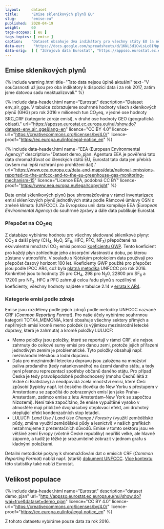 ```yaml
---
layout:     dataset
title:      "Emise skleníkových plynů EU"
slug:       "emise-eu"
published:  2020-04-19
weight:     60
tags-scopes: [ eu ]
tags-topics: [ emise ]
caption:    "Dataset obsahuje dva indikátory pro všechny státy EU (a některé další státy): Velikost populace k 1. 1. 2016 a Emise skleníkových plynů (CO<sub>2</sub>, N<sub>2</sub>O, CH<sub>4</sub>, HFC, PFC, SF<sub>6</sub>, NF<sub>3</sub> a přepočet na tuny CO<sub>2</sub>eq) za rok 2016."
data-our:    "https://docs.google.com/spreadsheets/d/1KNL5d1CwLsLc8INquN7z5ABdr52APEsDjEsUcYGh_Mk/edit#gid=979818322"
data-orig:  [ [ "Zdrojová data Eurostat", "https://appsso.eurostat.ec.europa.eu/nui/show.do?dataset=env_air_gge&lang=en" ] ]
---
```


## Emise skleníkových plynů

{% include warning.html
    title="Tato data nejsou úplně aktuální"
    text="V současnosti už jsou pro oba indikátory k dispozici data i za rok 2017, zatím jsme datovou sadu neaktualizovali."
%}


{% include data-header.html
    name="Eurostat"
    description="Dataset env_air_gge. V tabulce zobrazujeme souhrnné hodnoty všech <glossary id='antropogennisklenikoveplyny'>skleníkových plynů (GHG)</glossary> pro rok 2016 v milionech tun <glossary id='co2eq'>CO<sub>2</sub>eq</glossary>, v jedné ose hodnoty SRC_CRF (kategorie zdroje emisí), v druhé ose hodnoty GEO (geografická oblast)."
    url="https://appsso.eurostat.ec.europa.eu/nui/show.do?dataset=env_air_gge&lang=en"
    licence="CC BY 4.0"
    licence-url="https://creativecommons.org/licenses/by/4.0/"
    licence-proof="https://ec.europa.eu/info/legal-notice_en"
%}

{% include data-header.html
    name="EEA (European Environmental Agency)"
    description="Dataset demo_pjan. Agentura EEA je pověřená tato data shromažďovat od členských států EU, Eurostat tato data jen přebírá (ovšem má lepší rozhraní pro prohlížení dat)."
    url="https://www.eea.europa.eu/data-and-maps/data/national-emissions-reported-to-the-unfccc-and-to-the-eu-greenhouse-gas-monitoring-mechanism-15"
    licence="Licence EEA, podobná CC BY"
    licence-proof="https://www.eea.europa.eu/legal/copyright"
%}

Data emisí skleníkových plynů jsou shromažďována v rámci inventarizace emisí skleníkových plynů jednotlivých státu podle Rámcové úmluvy OSN o změně klimatu (UNFCCC). Za Evropskou unii data kompiluje EEA (_European Environmental Agency_) do souhrnné zprávy a dále data publikuje Eurostat.

### Přepočet na <glossary id='co2eq'>CO<sub>2</sub>eq</glossary>

Z databáze vybíráme hodnotu pro všechny sledované skleníkové plyny: CO<sub>2</sub> a další plyny (CH<sub>4</sub>, N<sub>2</sub>O, SF<sub>6</sub>, HFC, PFC, NF<sub>3</sub>) přepočtené na ekvivalentní množství CO<sub>2</sub> emisí pomocí [koeficientu GWP](https://en.wikipedia.org/wiki/Global_warming_potential#Values). Tento koeficient pro každý plyn zohledňuje jeho absorpční vlastnosti a dobu, po kterou zůstane v atmosféře. V souladu s Kjótským protokolem data používají pro přepočet časový horizont 100 let. Koeficienty GWP použité pro přepočet jsou podle IPCC AR4, což byla [platná metodika](https://unfccc.int/process-and-meetings/transparency-and-reporting/methods-for-climate-change-transparency/common-metrics) UNFCCC pro rok 2016. Konkrétně jsou to hodnoty 25 pro CH<sub>4</sub>, 298 pro N<sub>2</sub>0, 22800 pro SF<sub>6</sub> a 17200 pro NF<sub>3</sub>. HFC a PFC zahrnují celou řadu plynů s rozdílnými koeficienty, všechny hodnoty najdete v tabulce 2.14 v [errata k AR4](https://www.ipcc.ch/site/assets/uploads/2018/05/ar4-wg1-errata.pdf).

### Kategorie emisí podle zdroje

Emise jsou rozděleny podle jejich zdrojů podle metodiky UNFCCC nazvané CRF (_Common Reporting Format_). Pro naše účely vybíráme souhrnnou kategorii TOTX4_MEMONIA, která obsahuje všechny sektory přímých a nepřímých emisí kromě memo položek (s výjimkou mezinárodní letecké dopravy, která je zahrnuta) a kromě položky LULUCF:

* Memo položky jsou položky, které se reportují v rámci CRF, ale nejsou zahrnuty do celkové sumy emisí pro danou zemi, protože jejich přiřazení jednotlivým zemím je problematické. Tyto položky obsahují např. mezinárodní leteckou a lodní dopravu.
* Data pro mezinárodní leteckou dopravu jsou založena na množství paliva prodaného (tedy natankovaného) na území daného státu, a tedy není přesnou reprezentací spotřeby občanů daného státu. Pro případ Česka je tedy pravděpodobně podhodnocený (mnoho Čechů létá z Vídně či Bratislavy) a neodpovídá zcela množství emisí, které Češi způsobí (typicky např. let českého člověka do New Yorku s přestupem v Amsterdamu se započítá do zobrazených emisí jen jako Praha–Amsterdam, zatímco emise z letu Amsterdam–New York se započtou Nizozemí). Není také započítáno, že emise vypuštěné vysoko v atmosféře mají přibližně dvojnásobný oteplovací efekt, ani druhotný oteplující efekt kondenzačních stop letadel.
* LULUCF: _Land Use / Land Use Change / Forestry_ (využítí zemědělské půdy, změna využítí zemědělské půdy a lesnictví) v našich grafikách nezahrnujeme z prezentačních důvodů. Emise v tomto sektoru jsou ve většině zemí Evropy (včetně České republiky) nepříliš velké, ale hlavně záporné, a tudíž je těžké je srozumitelně zobrazit v jednom grafu s kladnými položkami.

Detailní metodické pokyny k shromažďování dat o emisích CRF (_Common Reporting Format_) nabízí např. (starší) [dokument UNFCCC](https://unfccc.int/resource/docs/cop5/07.pdf). [Více kontextu](https://ec.europa.eu/eurostat/statistics-explained/index.php?title=Greenhouse_gas_emission_statistics&redirect=no#Trends_in_greenhouse_gas_emissions) této statistiky také nabízí Eurostat.

## Velikost populace

{% include data-header.html
    name="Eurostat"
    description="dataset demo_pjan"
    url="http://appsso.eurostat.ec.europa.eu/nui/show.do?wai=true&dataset=demo_pjan"
    licence="CC BY 4.0"
    licence-url="https://creativecommons.org/licenses/by/4.0/"
    licence-proof="https://ec.europa.eu/info/legal-notice_en"
%}

Z tohoto datasetu vybíráme pouze data za rok 2016.
